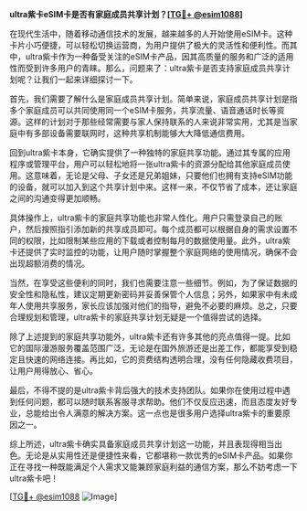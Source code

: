 **ultra紫卡eSIM卡是否有家庭成员共享计划？[[TG💪+ @esim1088](https://t.me/s/esim1088)]**

在现代生活中，随着移动通信技术的发展，越来越多的人开始使用eSIM卡。这种卡片小巧便捷，可以轻松切换运营商，为用户提供了极大的灵活性和便利性。而其中，ultra紫卡作为一种备受关注的eSIM卡产品，因其高质量的服务和广泛的适用性而受到许多用户的青睐。那么，问题来了：ultra紫卡是否支持家庭成员共享计划呢？让我们一起来详细探讨一下。

首先，我们需要了解什么是家庭成员共享计划。简单来说，家庭成员共享计划是指多个家庭成员可以共同使用同一个eSIM卡服务，共享流量、语音通话时长等资源。这样的计划对于那些经常需要与家人保持联系的人来说非常实用，尤其是当家庭中有多部设备需要联网时，这种共享机制能够大大降低通信费用。

回到ultra紫卡本身，它确实提供了一种独特的家庭共享功能。通过其专属的应用程序或管理平台，用户可以轻松地将一张ultra紫卡的资源分配给其他家庭成员使用。这意味着，无论是父母、子女还是兄弟姐妹，只要他们也拥有支持eSIM功能的设备，就可以加入到这个共享计划中来。这样一来，不仅节省了成本，还让家庭之间的沟通变得更加顺畅。

具体操作上，ultra紫卡的家庭共享功能也非常人性化。用户只需登录自己的账户，然后按照指引添加新的共享成员即可。每个成员都可以根据自身的需求设置不同的权限，比如限制某些应用的下载或者控制每月的数据使用量。此外，ultra紫卡还提供了实时监控的功能，让用户随时掌握整个家庭网络的使用情况，确保不会出现超额消费的情况。

当然，在享受这些便利的同时，我们也需要注意一些细节。例如，为了保证数据的安全性和隐私性，建议定期更新密码并妥善保管个人信息；另外，如果家中有未成年人使用共享服务，家长应该加强对他们的指导，避免不必要的麻烦。总之，只要合理规划和管理，ultra紫卡的家庭共享计划无疑是一个值得尝试的选择。

除了上述提到的家庭共享功能外，ultra紫卡还有许多其他的亮点值得一提。比如它的国际漫游服务覆盖范围广泛，无论是在国外旅游还是出差工作，都能享受到稳定且快速的网络连接。再比如，它的资费结构透明合理，没有任何隐藏收费项目，让用户用得放心、省心。

最后，不得不提的是ultra紫卡背后强大的技术支持团队。如果你在使用过程中遇到任何问题，都可以随时联系客服寻求帮助。他们不仅反应迅速，而且态度友好专业，总能给出令人满意的解决方案。这一点也是很多用户选择ultra紫卡的重要原因之一。

综上所述，ultra紫卡确实具备家庭成员共享计划这一功能，并且表现得相当出色。无论是从实用性还是便捷性来看，它都堪称一款优秀的eSIM卡产品。如果你正在寻找一种既能满足个人需求又能兼顾家庭利益的通信方案，那么不妨考虑一下ultra紫卡吧！

[[TG💪+ @esim1088](https://t.me/s/esim1088) ![Image](https://i.postimg.cc/4NQfJmqS/Snipaste-2025-05-13-00-14-12.png)]